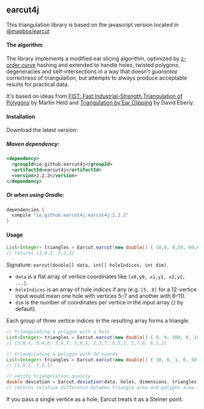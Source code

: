 ## earcut4j

This triangulation library is based on the javascript version located in [@mapbox/earcut](https://github.com/mapbox/earcut)

#### The algorithm

The library implements a modified ear slicing algorithm,
optimized by [z-order curve](http://en.wikipedia.org/wiki/Z-order_curve) hashing
and extended to handle holes, twisted polygons, degeneracies and self-intersections
in a way that doesn't _guarantee_ correctness of triangulation,
but attempts to always produce acceptable results for practical data.

It's based on ideas from
[FIST: Fast Industrial-Strength Triangulation of Polygons](http://www.cosy.sbg.ac.at/~held/projects/triang/triang.html) by Martin Held
and [Triangulation by Ear Clipping](http://www.geometrictools.com/Documentation/TriangulationByEarClipping.pdf) by David Eberly.

#### Installation

Download the latest version:

##### Maven dependency:

```XML
<dependency>
  <groupId>io.github.earcut4j</groupId>
  <artifactId>earcut4j</artifactId>
  <version>2.2.2</version>
</dependency>
```
       
##### Or when using Gradle:

```groovy
dependencies {
  compile "io.github.earcut4j:earcut4j:2.2.2"
}
```

#### Usage

```java
List<Integer> triangles = Earcut.earcut(new double[] { 10,0, 0,50, 60,60, 70,10 }, null, 2);
// returns [1,0,3, 3,2,1]
```

Signature: `earcut(double[] data, int[] holeIndices, int dim)`.

* `data` is a flat array of vertice coordinates like `[x0,y0, x1,y1, x2,y2, ...]`.
* `holeIndices` is an array of hole _indices_ if any
  (e.g. `[5, 8]` for a 12-vertice input would mean one hole with vertices 5&ndash;7 and another with 8&ndash;11).
* `dim` is the number of coordinates per vertice in the input array (`2` by default).

Each group of three vertice indices in the resulting array forms a triangle.

```java
// triangulating a polygon with a hole
List<Integer> triangles = Earcut.earcut(new double[] { 0, 0, 100, 0, 100, 100, 0, 100, 20, 20, 80, 20, 80, 80, 20, 80 }, new int[] { 4 }, 2);
// [3,0,4, 5,4,0, 3,4,7, 5,0,1, 2,3,7, 6,5,1, 2,7,6, 6,1,2]

// triangulating a polygon with 3d coords
List<Integer> triangles = Earcut.earcut(new double[] { 10, 0, 1, 0, 50, 2, 60, 60, 3, 70, 10, 4 }, null, 3);
// [1,0,3, 3,2,1]

// verify triangulation quality
double deviation = Earcut.deviation(data, holes, dimensions, triangles);
// returns relative difference between triangle area and polygon area (0 = perfect)
```

If you pass a single vertice as a hole, Earcut treats it as a Steiner point.